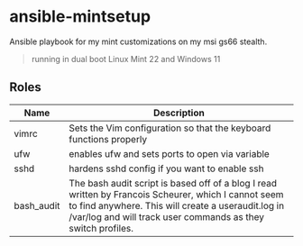 # ansible-mintsetup
Ansible playbook for my mint customizations on my msi gs66 stealth.

> running in dual boot Linux Mint 22 and Windows 11

## Roles

| Name  | Description                                                   |
|-------|---------------------------------------------------------------|
| vimrc | Sets the Vim configuration so that the keyboard functions properly |
| ufw | enables ufw and sets ports to open via variable |
| sshd | hardens sshd config if you want to enable ssh |
| bash_audit | The bash audit script is based off of a blog I read written by Francois Scheurer, which I cannot seem to find anywhere. This will create a useraudit.log in /var/log and will track user commands as they switch profiles. |


